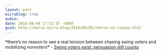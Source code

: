 ```yaml
---
layout: post
microblog: true
audio: 
date: 2018-08-04 17:52:57 -0800
guid: http://kerim.micro.blog/2018/08/05/theres-no-reason.html
---
```

❝there’s no reason to see a real tension between chasing swing voters and mobilizing nonvoters❞ - [Swing voters exist: persuasion still counts](https://www.vox.com/2018/7/23/17575768/swing-voters-exist)
